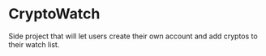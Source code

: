 # CryptoWatch

Side project that will let users create their own account and add cryptos to their watch list. 
